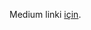 Medium linki [için](https://medium.com/@simgesen/ruby-on-rails-ile-static-google-maps-sayfas%C4%B1-olu%C5%9Fturmak-dea34a4b94e5).
